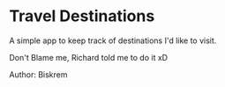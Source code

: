 # Travel Destinations

A simple app to keep track of destinations I'd like to visit.

Don't Blame me, Richard told me to do it xD

Author: Biskrem